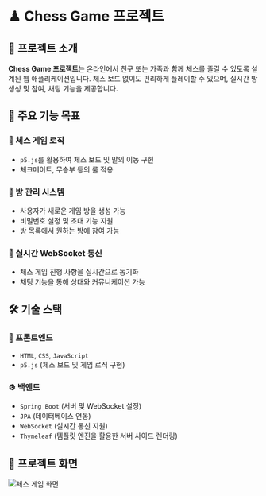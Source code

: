 # ♟ Chess Game 프로젝트

## 📌 프로젝트 소개
**Chess Game 프로젝트**는 온라인에서 친구 또는 가족과 함께 체스를 즐길 수 있도록 설계된 웹 애플리케이션입니다.
체스 보드 없이도 편리하게 플레이할 수 있으며, 실시간 방 생성 및 참여, 채팅 기능을 제공합니다.

## 🚀 주요 기능 목표
### 🔹 체스 게임 로직
- `p5.js`를 활용하여 체스 보드 및 말의 이동 구현
- 체크메이트, 무승부 등의 룰 적용

### 🔹 방 관리 시스템
- 사용자가 새로운 게임 방을 생성 가능
- 비밀번호 설정 및 초대 기능 지원
- 방 목록에서 원하는 방에 참여 가능

### 🔹 실시간 WebSocket 통신
- 체스 게임 진행 사항을 실시간으로 동기화
- 채팅 기능을 통해 상대와 커뮤니케이션 가능

## 🛠️ 기술 스택
### 🎨 프론트엔드
- `HTML`, `CSS`, `JavaScript`
- `p5.js` (체스 보드 및 게임 로직 구현)

### ⚙️ 백엔드
- `Spring Boot` (서버 및 WebSocket 설정)
- `JPA` (데이터베이스 연동)
- `WebSocket` (실시간 통신 지원)
- `Thymeleaf` (템플릿 엔진을 활용한 서버 사이드 렌더링)

## 📸 프로젝트 화면
![체스 게임 화면](https://github.com/user-attachments/assets/866d1c91-edbc-41a5-9754-bfc80c38b05b)
<!--
## 🎮 사용 방법
### 1️⃣ 설치 및 실행
```bash
# 프로젝트 클론
git clone https://github.com/your-repo/chess-game.git
cd chess-game
```

### 2️⃣ 백엔드 실행
```bash
# Gradle을 사용하여 빌드 및 실행
./gradlew bootRun
```

### 3️⃣ 프론트엔드 실행
```bash
# 간단한 서버 실행 (Live Server 확장 또는 Python HTTP 서버 사용 가능)
python -m http.server 8000
```

### 4️⃣ 게임 시작
1. 웹 브라우저에서 `http://localhost:8000` 접속
2. 새로운 방을 만들거나 기존 방에 참여
3. 체스 게임을 즐기세요! 🎉

## 📝 기여 방법
1. 이 프로젝트를 포크합니다.
2. 새로운 브랜치를 생성합니다. (`git checkout -b feature-name`)
3. 변경 사항을 커밋합니다. (`git commit -m 'Add new feature'`)
4. 브랜치를 푸시합니다. (`git push origin feature-name`)
5. Pull Request를 생성합니다.

## 📬 문의
프로젝트 관련 문의 사항이 있다면 [GitHub Issues](https://github.com/your-repo/chess-game/issues)에 남겨주세요!
-->
